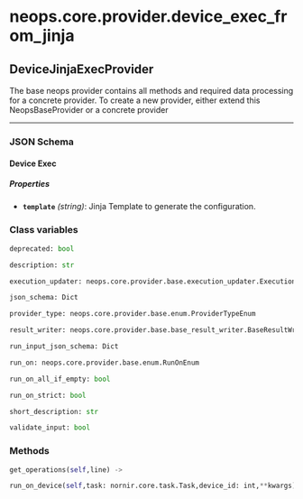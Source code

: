 # neops.core.provider.device_exec_from_jinja
## DeviceJinjaExecProvider
The base neops provider contains all methods and required data processing for a concrete provider.
To create a new provider, either extend this NeopsBaseProvider or a concrete provider

----------
### JSON Schema
#### Device Exec


##### Properties


- **`template`** *(string)*: Jinja Template to generate the configuration.

### Class variables
```python
deprecated: bool
```
```python
description: str
```
```python
execution_updater: neops.core.provider.base.execution_updater.ExecutionUpdater
```
```python
json_schema: Dict
```
```python
provider_type: neops.core.provider.base.enum.ProviderTypeEnum
```
```python
result_writer: neops.core.provider.base.base_result_writer.BaseResultWriter
```
```python
run_input_json_schema: Dict
```
```python
run_on: neops.core.provider.base.enum.RunOnEnum
```
```python
run_on_all_if_empty: bool
```
```python
run_on_strict: bool
```
```python
short_description: str
```
```python
validate_input: bool
```
### Methods
```python
get_operations(self,line) -> 
```
```python
run_on_device(self,task: nornir.core.task.Task,device_id: int,**kwargs) -> nornir.core.task.Result
```